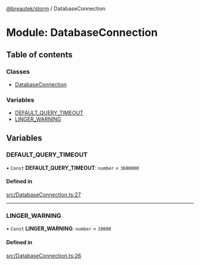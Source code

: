[@breautek/storm](../README.md) / DatabaseConnection

# Module: DatabaseConnection

## Table of contents

### Classes

- [DatabaseConnection](../classes/DatabaseConnection.DatabaseConnection-1.md)

### Variables

- [DEFAULT\_QUERY\_TIMEOUT](DatabaseConnection.md#default_query_timeout)
- [LINGER\_WARNING](DatabaseConnection.md#linger_warning)

## Variables

### DEFAULT\_QUERY\_TIMEOUT

• `Const` **DEFAULT\_QUERY\_TIMEOUT**: `number` = `3600000`

#### Defined in

[src/DatabaseConnection.ts:27](https://github.com/breautek/storm/blob/80c9dfb/src/DatabaseConnection.ts#L27)

___

### LINGER\_WARNING

• `Const` **LINGER\_WARNING**: `number` = `10000`

#### Defined in

[src/DatabaseConnection.ts:26](https://github.com/breautek/storm/blob/80c9dfb/src/DatabaseConnection.ts#L26)
